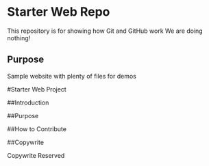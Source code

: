# Starter Web Repo

This repository is for showing how Git and GitHub work
We are doing nothing!


## Purpose

Sample website with plenty of files for demos

#Starter Web Project

##Introduction

##Purpose

##How to Contribute

##Copywrite

Copywrite Reserved

